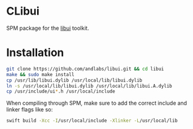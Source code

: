# CLibui
SPM package for the [libui](https://github.com/andlabs/libui) toolkit.

# Installation

```sh
git clone https://github.com/andlabs/libui.git && cd libui
make && sudo make install
cp /usr/lib/libui.dylib /usr/local/lib/libui.dylib
ln -s /usr/local/lib/libui.dylib /usr/local/lib/libui.A.dylib
cp /usr/include/ui*.h /usr/local/include
```

When compiling through SPM, make sure to add the correct include and linker flags like so:

```sh
swift build -Xcc -I/usr/local/include -Xlinker -L/usr/local/lib
```

